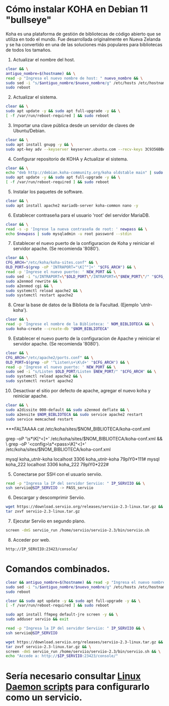 # Cómo instalar KOHA en Debian 11 "bullseye"

Koha es una plataforma de gestión de bibliotecas de código abierto que se utiliza en todo el mundo. Fue desarrollada originalmente en Nueva Zelanda y se ha convertido en una de las soluciones más populares para bibliotecas de todos los tamaños.

1. Actualizar el nombre del host.

```bash
clear && \
antiguo_nombre=$(hostname) && \
read -p "Ingresa el nuevo nombre de host: " nuevo_nombre && \
sudo sed -i "s/$antiguo_nombre/$nuevo_nombre/g" /etc/hosts /etc/hostname && \
sudo reboot
```

2. Actualizar el sistema.

```bash
clear && \
sudo apt update -y && sudo apt full-upgrade -y && \
[ -f /var/run/reboot-required ] && sudo reboot
```

3. Importar una clave pública desde un servidor de claves de Ubuntu/Debian.

```bash
clear && \
sudo apt install gnupg -y && \
sudo apt-key adv --keyserver keyserver.ubuntu.com --recv-keys 3C9356BBA2E41F10
```

4. Configurar repositorio de KOHA y Actualizar el sistema.

```bash
clear && \
echo "deb http://debian.koha-community.org/koha oldstable main" | sudo tee /etc/apt/sources.list.d/koha.list && \
sudo apt update -y && sudo apt full-upgrade -y && \
[ -f /var/run/reboot-required ] && sudo reboot
```

5. Instalar los paquetes de software.

```bash
clear && \
sudo apt install apache2 mariadb-server koha-common nano -y
```

6. Establecer contraseña para el usuario 'root' del servidor MariaDB.

```bash
clear && \
read -s -p 'Ingrese la nueva contraseña de root: ' newpass && \
echo $newpass | sudo mysqladmin -u root password --stdin
```

7. Establecer el nuevo puerto de la configuracion de Koha y reiniciar el servidor apache. (Se recomienda '8080').

```bash
clear && \
CFG_ARCH="/etc/koha/koha-sites.conf" && \
OLD_PORT=$(grep -oP 'INTRAPORT="\K[^"]+' "$CFG_ARCH") && \
read -p 'Ingrese el nuevo puerto: ' NEW_PORT && \
sudo sed -i "s/INTRAPORT=\"$OLD_PORT\"/INTRAPORT=\"$NEW_PORT\"/" "$CFG_ARCH" && \
sudo a2enmod rewrite && \
sudo a2enmod cgi && \
sudo systemctl reload apache2 && \
sudo systemctl restart apache2
```

8. Crear la base de datos de la Bibliota de la Facultad. (Ejemplo 'utnlr-koha').

```bash
clear && \
read -p 'Ingrese el nombre de la Biblioteca: ' NOM_BIBLIOTECA && \
sudo koha-create --create-db "$NOM_BIBLIOTECA"
```

9. Establecer el nuevo puerto de la configuracion de Apache y reiniciar el servidor apache. (Se recomienda '8080').

```bash
clear && \
CFG_ARCH="/etc/apache2/ports.conf" && \
OLD_PORT=$(grep -oP '^Listen\s+\K\d+' "$CFG_ARCH") && \
read -p 'Ingrese el nuevo puerto: ' NEW_PORT && \
sudo sed -i "s/Listen $OLD_PORT/Listen $NEW_PORT/" "$CFG_ARCH" && \
sudo systemctl reload apache2 && \
sudo systemctl restart apache2
```

10. Desactivar el sitio por defecto de apache, agregar el nuevo koha y reiniciar apache.

```bash
clear && \
sudo a2dissite 000-default && sudo a2enmod deflate && \
sudo a2ensite $NOM_BIBLIOTECA && sudo service apache2 restart
sudo service memcached restart 
```


***FALTAAAA 
cat /etc/koha/sites/$NOM_BIBLIOTECA/koha-conf.xml

grep -oP '<config>\s*<user>\K[^<]+' /etc/koha/sites/$NOM_BIBLIOTECA/koha-conf.xml && \
grep -oP '<config>\s*<pass>\K[^<]+' /etc/koha/sites/$NOM_BIBLIOTECA/koha-conf.xml


<config>
 <db_scheme>mysql</db_scheme>
 <database>koha_utnlr-koha</database>
 <hostname>localhost</hostname>
 <port>3306</port>
 <user>koha_utnlr-koha</user>
 <pass>79plY0*111#</pass>
</config>
<config2>
 <db_scheme>mysql</db_scheme>
 <database>koha_222</database>
 <hostname>localhost</hostname>
 <port>3306</port>
 <user>koha_222</user>
 <pass>79plY0*222#</pass>
<config2>





5. Conectarse por SSH con el usuario serviio.

```bash
read -p "Ingresa la IP del servidor Serviio: " IP_SERVIIO && \
ssh serviio@$IP_SERVIIO -> PASS_serviio
```

6. Descargar y descomprimir Serviio.

```bash
wget https://download.serviio.org/releases/serviio-2.3-linux.tar.gz && \
tar zxvf serviio-2.3-linux.tar.gz
```

7. Ejecutar Serviio en segundo plano.

```bash
screen -dmS serviio_run /home/serviio/serviio-2.3/bin/serviio.sh
```

8. Acceder por web.

```
http://IP_SERVIIO:23423/console/
```

# Comandos combinados.

```bash
clear && antiguo_nombre=$(hostname) && read -p "Ingresa el nuevo nombre de host: " nuevo_nombre && \
sudo sed -i "s/$antiguo_nombre/$nuevo_nombre/g" /etc/hosts /etc/hostname && \
sudo reboot

clear && sudo apt update -y && sudo apt full-upgrade -y && \
[ -f /var/run/reboot-required ] && sudo reboot

sudo apt install ffmpeg default-jre screen -y && \
sudo adduser serviio && exit 

read -p "Ingresa la IP del servidor Serviio: " IP_SERVIIO && \
ssh serviio@$IP_SERVIIO

wget https://download.serviio.org/releases/serviio-2.3-linux.tar.gz && \
tar zxvf serviio-2.3-linux.tar.gz && \
screen -dmS serviio_run /home/serviio/serviio-2.3/bin/serviio.sh && \
echo "Accede a: http://$IP_SERVIIO:23423/console/"
```

# Sería necesario consultar [Linux Daemon scripts](https://forum.serviio.org/viewtopic.php?f=4&t=71) para configurarlo como un servicio.
